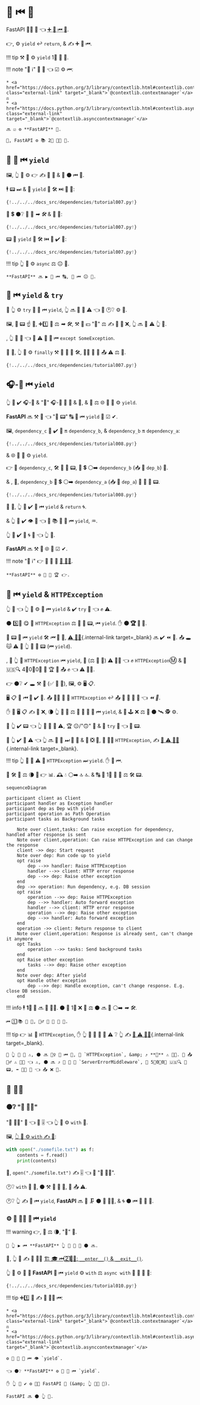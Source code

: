 # 🔗 ⏮ 🌾

FastAPI 🐕‍🦺 🔗 👈 <abbr title='sometimes also called "exit", "cleanup", "teardown", "close", "context managers", ...'>➕ 🔁 ⏮ 🏁</abbr>.

👉, ⚙️ `yield` ↩️ `return`, &amp; ✍ ➕ 🔁 ⏮.

!!! tip
    ⚒ 💭 ⚙️ `yield` 1⃣ 👁 🕰.

!!! note "📡 ℹ"
    🙆 🔢 👈 ☑ ⚙️ ⏮:

    * <a href="https://docs.python.org/3/library/contextlib.html#contextlib.contextmanager" class="external-link" target="_blank">`@contextlib.contextmanager`</a> ⚖️
    * <a href="https://docs.python.org/3/library/contextlib.html#contextlib.asynccontextmanager" class="external-link" target="_blank">`@contextlib.asynccontextmanager`</a>

    🔜 ☑ ⚙️ **FastAPI** 🔗.

    👐, FastAPI ⚙️ 📚 2⃣ 👨‍🎨 🔘.

## 💽 🔗 ⏮ `yield`

🖼, 👆 💪 ⚙️ 👉 ✍ 💽 🎉 &amp; 🔐 ⚫️ ⏮ 🏁.

🕴 📟 ⏭ &amp; 🔌 `yield` 📄 🛠 ⏭ 📨 📨:

```Python hl_lines="2-4"
{!../../../docs_src/dependencies/tutorial007.py!}
```

🌾 💲 ⚫️❔ 💉 🔘 *➡ 🛠* &amp; 🎏 🔗:

```Python hl_lines="4"
{!../../../docs_src/dependencies/tutorial007.py!}
```

📟 📄 `yield` 📄 🛠 ⏮ 📨 ✔️ 🚚:

```Python hl_lines="5-6"
{!../../../docs_src/dependencies/tutorial007.py!}
```

!!! tip
    👆 💪 ⚙️ `async` ⚖️ 😐 🔢.

    **FastAPI** 🔜 ▶️ 👜 ⏮ 🔠, 🎏 ⏮ 😐 🔗.

## 🔗 ⏮ `yield` &amp; `try`

🚥 👆 ⚙️ `try` 🍫 🔗 ⏮ `yield`, 👆 🔜 📨 🙆 ⚠ 👈 🚮 🕐❔ ⚙️ 🔗.

🖼, 🚥 📟 ☝ 🖕, ➕1️⃣ 🔗 ⚖️ *➡ 🛠*, ⚒ 💽 💵 "💾" ⚖️ ✍ 🙆 🎏 ❌, 👆 🔜 📨 ⚠ 👆 🔗.

, 👆 💪 👀 👈 🎯 ⚠ 🔘 🔗 ⏮ `except SomeException`.

🎏 🌌, 👆 💪 ⚙️ `finally` ⚒ 💭 🚪 📶 🛠, 🙅‍♂ 🤔 🚥 📤 ⚠ ⚖️ 🚫.

```Python hl_lines="3  5"
{!../../../docs_src/dependencies/tutorial007.py!}
```

## 🎧-🔗 ⏮ `yield`

👆 💪 ✔️ 🎧-🔗 &amp; "🌲" 🎧-🔗 🙆 📐 &amp; 💠, &amp; 🙆 ⚖️ 🌐 👫 💪 ⚙️ `yield`.

**FastAPI** 🔜 ⚒ 💭 👈 "🚪 📟" 🔠 🔗 ⏮ `yield` 🏃 ☑ ✔.

🖼, `dependency_c` 💪 ✔️ 🔗 🔛 `dependency_b`, &amp; `dependency_b` 🔛 `dependency_a`:

```Python hl_lines="4  12  20"
{!../../../docs_src/dependencies/tutorial008.py!}
```

&amp; 🌐 👫 💪 ⚙️ `yield`.

👉 💼 `dependency_c`, 🛠 🚮 🚪 📟, 💪 💲 ⚪️➡️ `dependency_b` (📥 📛 `dep_b`) 💪.

&amp; , 🔄, `dependency_b` 💪 💲 ⚪️➡️ `dependency_a` (📥 📛 `dep_a`) 💪 🚮 🚪 📟.

```Python hl_lines="16-17  24-25"
{!../../../docs_src/dependencies/tutorial008.py!}
```

🎏 🌌, 👆 💪 ✔️ 🔗 ⏮ `yield` &amp; `return` 🌀.

&amp; 👆 💪 ✔️ 👁 🔗 👈 🚚 📚 🎏 🔗 ⏮ `yield`, ♒️.

👆 💪 ✔️ 🙆 🌀 🔗 👈 👆 💚.

**FastAPI** 🔜 ⚒ 💭 🌐 🏃 ☑ ✔.

!!! note "📡 ℹ"
    👉 👷 👏 🐆 <a href="https://docs.python.org/3/library/contextlib.html" class="external-link" target="_blank">🔑 👨‍💼</a>.

    **FastAPI** ⚙️ 👫 🔘 🏆 👉.

## 🔗 ⏮ `yield` &amp; `HTTPException`

👆 👀 👈 👆 💪 ⚙️ 🔗 ⏮ `yield` &amp; ✔️ `try` 🍫 👈 ✊ ⚠.

⚫️ 5️⃣📆 😋 🤚 `HTTPException` ⚖️ 🎏 🚪 📟, ⏮ `yield`. ✋️ **⚫️ 🏆 🚫 👷**.

🚪 📟 🔗 ⏮ `yield` 🛠 *⏮* 📨 📨, [⚠ 🐕‍🦺](../handling-errors.md#install-custom-exception-handlers){.internal-link target=_blank} 🔜 ✔️ ⏪ 🏃. 📤 🕳 😽 ⚠ 🚮 👆 🔗 🚪 📟 (⏮ `yield`).

, 🚥 👆 🤚 `HTTPException` ⏮ `yield`, 🔢 (⚖️ 🙆 🛃) ⚠ 🐕‍🦺 👈 ✊ `HTTPException`Ⓜ &amp; 📨 🇺🇸🔍 4⃣0⃣0⃣ 📨 🏆 🚫 📤 ✊ 👈 ⚠ 🚫🔜.

👉 ⚫️❔ ✔ 🕳 ⚒ 🔗 (✅ 💽 🎉), 🖼, ⚙️ 🖥 📋.

🖥 📋 🏃 *⏮* 📨 ✔️ 📨. 📤 🙅‍♂ 🌌 🤚 `HTTPException` ↩️ 📤 🚫 🌌 🔀 📨 👈 *⏪ 📨*.

✋️ 🚥 🖥 📋 ✍ 💽 ❌, 🌘 👆 💪 💾 ⚖️ 😬 🔐 🎉 🔗 ⏮ `yield`, &amp; 🎲 🕹 ❌ ⚖️ 📄 ⚫️ 🛰 🕵 ⚙️.

🚥 👆 ✔️ 📟 👈 👆 💭 💪 🤚 ⚠, 🏆 😐/"🙃" 👜 &amp; 🚮 `try` 🍫 👈 📄 📟.

🚥 👆 ✔️ 🛃 ⚠ 👈 👆 🔜 💖 🍵 *⏭* 🛬 📨 &amp; 🎲 ❎ 📨, 🎲 🙋‍♀ `HTTPException`, ✍ [🛃 ⚠ 🐕‍🦺](../handling-errors.md#install-custom-exception-handlers){.internal-link target=_blank}.

!!! tip
    👆 💪 🤚 ⚠ 🔌 `HTTPException` *⏭* `yield`. ✋️ 🚫 ⏮.

🔁 🛠 🌅 ⚖️ 🌘 💖 👉 📊. 🕰 💧 ⚪️➡️ 🔝 🔝. &amp; 🔠 🏓 1⃣ 🍕 🔗 ⚖️ 🛠 📟.

```mermaid
sequenceDiagram

participant client as Client
participant handler as Exception handler
participant dep as Dep with yield
participant operation as Path Operation
participant tasks as Background tasks

    Note over client,tasks: Can raise exception for dependency, handled after response is sent
    Note over client,operation: Can raise HTTPException and can change the response
    client ->> dep: Start request
    Note over dep: Run code up to yield
    opt raise
        dep -->> handler: Raise HTTPException
        handler -->> client: HTTP error response
        dep -->> dep: Raise other exception
    end
    dep ->> operation: Run dependency, e.g. DB session
    opt raise
        operation -->> dep: Raise HTTPException
        dep -->> handler: Auto forward exception
        handler -->> client: HTTP error response
        operation -->> dep: Raise other exception
        dep -->> handler: Auto forward exception
    end
    operation ->> client: Return response to client
    Note over client,operation: Response is already sent, can't change it anymore
    opt Tasks
        operation -->> tasks: Send background tasks
    end
    opt Raise other exception
        tasks -->> dep: Raise other exception
    end
    Note over dep: After yield
    opt Handle other exception
        dep -->> dep: Handle exception, can't change response. E.g. close DB session.
    end
```

!!! info
    🕴 **1⃣ 📨** 🔜 📨 👩‍💻. ⚫️ 💪 1⃣ ❌ 📨 ⚖️ ⚫️ 🔜 📨 ⚪️➡️ *➡ 🛠*.

    ⏮ 1⃣ 📚 📨 📨, 🙅‍♂ 🎏 📨 💪 📨.

!!! tip
    👉 📊 🎦 `HTTPException`, ✋️ 👆 💪 🤚 🙆 🎏 ⚠ ❔ 👆 ✍ [🛃 ⚠ 🐕‍🦺](../handling-errors.md#install-custom-exception-handlers){.internal-link target=_blank}.

    🚥 👆 🤚 🙆 ⚠, ⚫️ 🔜 🚶‍♀️ 🔗 ⏮ 🌾, 🔌 `HTTPException`, &amp; ⤴ **🔄** ⚠ 🐕‍🦺. 🚥 📤 🙅‍♂ ⚠ 🐕‍🦺 👈 ⚠, ⚫️ 🔜 ⤴ 🍵 🔢 🔗 `ServerErrorMiddleware`, 🛬 5⃣0⃣0⃣ 🇺🇸🔍 👔 📟, ➡️ 👩‍💻 💭 👈 📤 ❌ 💽.

## 🔑 👨‍💼

### ⚫️❔ "🔑 👨‍💼"

"🔑 👨‍💼" 🙆 👈 🐆 🎚 👈 👆 💪 ⚙️ `with` 📄.

🖼, <a href="https://docs.python.org/3/tutorial/inputoutput.html#reading-and-writing-files" class="external-link" target="_blank">👆 💪 ⚙️ `with` ✍ 📁</a>:

```Python
with open("./somefile.txt") as f:
    contents = f.read()
    print(contents)
```

🔘, `open("./somefile.txt")` ✍ 🎚 👈 🤙 "🔑 👨‍💼".

🕐❔ `with` 🍫 🏁, ⚫️ ⚒ 💭 🔐 📁, 🚥 📤 ⚠.

🕐❔ 👆 ✍ 🔗 ⏮ `yield`, **FastAPI** 🔜 🔘 🗜 ⚫️ 🔑 👨‍💼, &amp; 🌀 ⚫️ ⏮ 🎏 🔗 🧰.

### ⚙️ 🔑 👨‍💼 🔗 ⏮ `yield`

!!! warning
    👉, 🌅 ⚖️ 🌘, "🏧" 💭.

    🚥 👆 ▶ ⏮ **FastAPI** 👆 💪 💚 🚶 ⚫️ 🔜.

🐆, 👆 💪 ✍ 🔑 👨‍💼 <a href="https://docs.python.org/3/reference/datamodel.html#context-managers" class="external-link" target="_blank">🏗 🎓 ⏮ 2⃣ 👩‍🔬: `__enter__()` &amp; `__exit__()`</a>.

👆 💪 ⚙️ 👫 🔘 **FastAPI** 🔗 ⏮ `yield` ⚙️
`with` ⚖️ `async with` 📄 🔘 🔗 🔢:

```Python hl_lines="1-9  13"
{!../../../docs_src/dependencies/tutorial010.py!}
```

!!! tip
    ➕1️⃣ 🌌 ✍ 🔑 👨‍💼 ⏮:

    * <a href="https://docs.python.org/3/library/contextlib.html#contextlib.contextmanager" class="external-link" target="_blank">`@contextlib.contextmanager`</a> ⚖️
    * <a href="https://docs.python.org/3/library/contextlib.html#contextlib.asynccontextmanager" class="external-link" target="_blank">`@contextlib.asynccontextmanager`</a>

    ⚙️ 👫 🎀 🔢 ⏮ 👁 `yield`.

    👈 ⚫️❔ **FastAPI** ⚙️ 🔘 🔗 ⏮ `yield`.

    ✋️ 👆 🚫 ✔️ ⚙️ 👨‍🎨 FastAPI 🔗 (&amp; 👆 🚫🔜 🚫).

    FastAPI 🔜 ⚫️ 👆 🔘.
